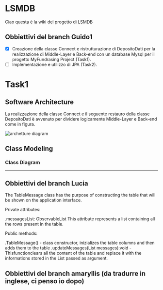﻿# LSMDB
Ciao questa è la wiki del progetto di LSMDB



## Obbiettivi del branch Guido1
 - [x] Creazione della classe Connect e ristrutturazione di DepositoDati per la realizzazione di Middle-Layer e Back-end con un database Mysql per il progetto MyFundrasing Project (Task1).
 - [ ] Implementazione e utilizzo di JPA (Task2).

# Task1
## Software Architecture
La realizzazione della classe Connect e il seguente restauro della classe DepositoDati è avvenuto per dividere logicamente Middle-Layer e Back-end come in figura.

![archetture diagram](https://github.com/guidogagl/LSMDB/blob/master/arch_diagram.png)

## Class Modeling 
### Class Diagram 

---



## Obbiettivi del branch Lucia

The TableMessage class has the purpose of constructing the table that will be shown on the application interface.

Private attributes:

.messagesList: ObservableList<RowTableMessage>
This attribute represents a list containing all the rows present in the table. 

Public methods:

.TableMessage() - class constructor, inizializes the table columns and then adds them to the table
.updateMessages(List<RowTableMessage> messages):void - Thisfunctionclears all the content of the table and replace it with
the informations stored in the List passed as argument.
 
## Obbiettivi del branch amaryllis (da tradurre in inglese, ci penso io dopo)

